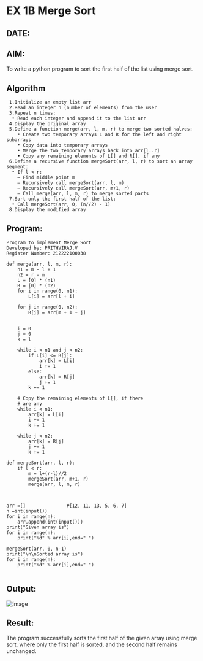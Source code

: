 # EX 1B Merge Sort
## DATE:
## AIM:
To write a python program to sort the first half of the list using merge sort.

## Algorithm
```
 1.Initialize an empty list arr
 2.Read an integer n (number of elements) from the user
 3.Repeat n times:
  • Read each integer and append it to the list arr
 4.Display the original array
 5.Define a function merge(arr, l, m, r) to merge two sorted halves:
    • Create two temporary arrays L and R for the left and right subarrays
    • Copy data into temporary arrays
    • Merge the two temporary arrays back into arr[l..r]
    • Copy any remaining elements of L[] and R[], if any
 6.Define a recursive function mergeSort(arr, l, r) to sort an array segment:
  • If l < r:
    – Find middle point m
    – Recursively call mergeSort(arr, l, m)
    – Recursively call mergeSort(arr, m+1, r)
    – Call merge(arr, l, m, r) to merge sorted parts
 7.Sort only the first half of the list:
  • Call mergeSort(arr, 0, (n//2) - 1)
 8.Display the modified array
  ```
## Program:
```
Program to implement Merge Sort
Developed by: PRITHVIRAJ.V
Register Number: 212222100038

def merge(arr, l, m, r):
    n1 = m - l + 1
    n2 = r - m
    L = [0] * (n1)
    R = [0] * (n2)
    for i in range(0, n1):
        L[i] = arr[l + i]
 
    for j in range(0, n2):
        R[j] = arr[m + 1 + j]
 

    i = 0     
    j = 0     
    k = l     
 
    while i < n1 and j < n2:
        if L[i] <= R[j]:
            arr[k] = L[i]
            i += 1
        else:
            arr[k] = R[j]
            j += 1
        k += 1
 
    # Copy the remaining elements of L[], if there
    # are any
    while i < n1:
        arr[k] = L[i]
        i += 1
        k += 1
 
    while j < n2:
        arr[k] = R[j]
        j += 1
        k += 1

def mergeSort(arr, l, r):
    if l < r:
        m = l+(r-l)//2
        mergeSort(arr, m+1, r)
        merge(arr, l, m, r)
 
 

arr =[]               #[12, 11, 13, 5, 6, 7]
n =int(input())
for i in range(n):
    arr.append(int(input()))
print("Given array is")
for i in range(n):
    print("%d" % arr[i],end=" ")
 
mergeSort(arr, 0, n-1)
print("\n\nSorted array is")
for i in range(n):
    print("%d" % arr[i],end=" ")
 
```

## Output:

![image](https://github.com/user-attachments/assets/991f03dc-c2dc-4f4f-8c48-5b0679c1fc98)


## Result:
The program successfully sorts the first half of the given array using merge sort. where only the first half is sorted, and the second half remains unchanged.

